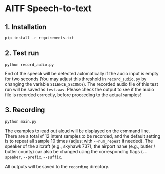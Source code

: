 # AITF Speech-to-text

## 1. Installation
```
pip install -r requirements.txt
```

## 2. Test run
```
python record_audio.py
```

End of the speech will be detected automatically if the audio input is empty for two seconds (You may adjust this threshold in `record_audio.py` by changing the variable `SILENCE_SECONDS`). The recorded audio file of this test run will be saved as `test.wav`. Please check the output to see if the audio file is recorded correctly, before proceeding to the actual samples!

## 3. Recording
```
python main.py
```

The examples to read out aloud will be displayed on the command line. There are a total of 12 intent samples to be recorded, and the default setting is to repeat all sample 10 times (adjust with `--num_repeat` if needed). The speaker of the aircraft (e.g., skyhawk 737), the airport name (e.g., butler / butler county) can also be changed using the corresponding flags (`--speaker`, `--prefix`, `--suffix`. 

All outputs will be saved to the `recording` directory.
